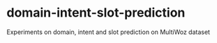 # domain-intent-slot-prediction
Experiments on domain, intent and slot prediction on MultiWoz dataset
